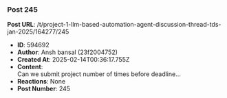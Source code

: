 ### Post 245
**Post URL**: /t/project-1-llm-based-automation-agent-discussion-thread-tds-jan-2025/164277/245
- **ID**: 594692
- **Author**: Ansh bansal (23f2004752)
- **Created At**: 2025-02-14T00:36:17.755Z
- **Content**:  
  Can we submit project number of times before deadline…
- **Reactions**: None
- **Post Number**: 245

